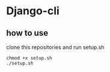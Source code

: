 # Django-cli

## how to use

clone this repositories and run setup.sh

```shell script
chmod +x setup.sh
./setup.sh
```
